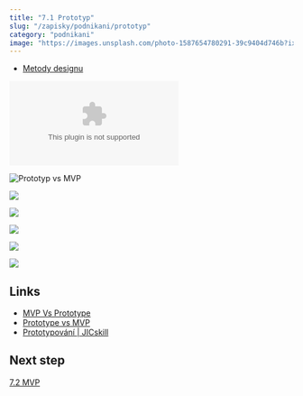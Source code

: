 ```yaml
---
title: "7.1 Prototyp"
slug: "/zapisky/podnikani/prototyp"
category: "podnikani"
image: "https://images.unsplash.com/photo-1587654780291-39c9404d746b?ixlib=rb-1.2.1&ixid=MnwxMjA3fDB8MHxwaG90by1wYWdlfHx8fGVufDB8fHx8&auto=format&fit=crop&w=1170&q=80"
---
```


- [Metody designu](Metody_designu.md##Návrh_řešení)

![JIC prezentace](../Assets/Podnikání/prototyp/Prezentace/JIC.pptx)

![Prototyp vs MVP](../Assets/Podnikání/prototyp/Images/Prototype_vs_MVP.png)

![](../Assets/Podnikání/validace/Images/Typy_prototypu.jpg)

![](../Assets/Podnikání/validace/Images/Jak_testovat_1.jpg)

![](../Assets/Podnikání/validace/Images/Jak_testovat_2.jpg)

![](../Assets/Podnikání/validace/Images/Priklady_validacnich_otazek.jpg)

![](../Assets/Podnikání/validace/Images/Druhy_ukol_validace.jpg)

## Links
- [MVP Vs Prototype](https://alsyke.com/blog/mvp-vs-prototype/)
- [Prototype vs MVP](https://productschool.com/blog/product-management-2/difference-prototype-mvp/)
- [Prototypování | JICskill](https://skill.jic.cz/lekce/lekce-4/)

## Next step
[7.2 MVP](7.2_MVP.md)